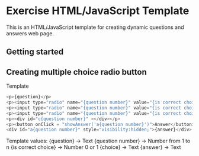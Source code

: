 Exercise HTML/JavaScript Template
============================
This is an HTML/JavaScript template for creating dynamic questions and answers web page.

Getting started
---------------

Creating multiple choice radio button
-------------------------------------
Template
```js
<p>{question}</p>
<p><input type="radio" name="{question number}" value="{is correct choice}">{choice}</p>
<p><input type="radio" name="{question number}" value="{is correct choice}">{choice}</p>
<p><input type="radio" name="{question number}" value="{is correct choice}">{choice}</p>
<p><div id="c{question number}" ></div></p>
<p><button onClick = "showAnswer('a{question number}')">Answer</button></p>
<div id="a{question number}" style="visibility:hidden;">{answer}</div>
```
Template values:
{question} -> Text
{question number} -> Number from 1 to n
{is correct choice} -> Number 0 or 1
{choice} -> Text
{answer} -> Text


